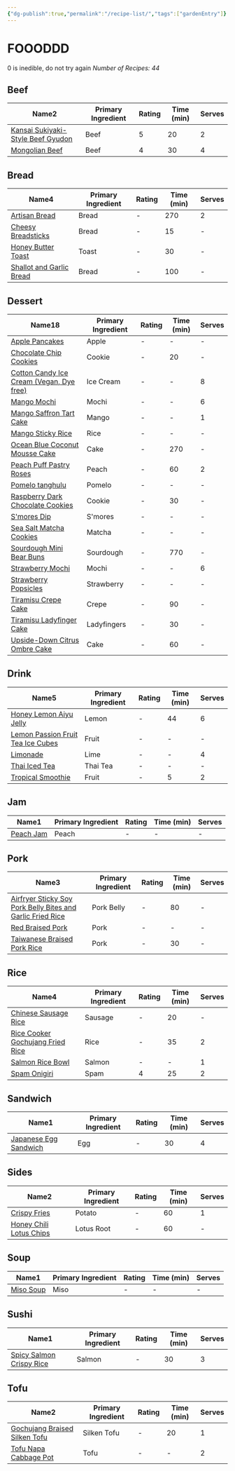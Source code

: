 ```yaml
---
{"dg-publish":true,"permalink":"/recipe-list/","tags":["gardenEntry"]}
---
```


# FOOODDD
0 is inedible, do not try again
<i><span>Number of Recipes: 44</span></i><h2><span>Beef</span></h2><div><table class="dataview table-view-table"><thead class="table-view-thead"><tr class="table-view-tr-header"><th class="table-view-th"><span>Name</span><span class="dataview small-text">2</span></th><th class="table-view-th"><span>Primary Ingredient</span></th><th class="table-view-th"><span>Rating</span></th><th class="table-view-th"><span>Time (min)</span></th><th class="table-view-th"><span>Serves</span></th></tr></thead><tbody class="table-view-tbody"><tr><td><span><a data-tooltip-position="top" aria-label="Recipes/Kansai Sukiyaki-Style Beef Gyudon.md" data-href="Recipes/Kansai Sukiyaki-Style Beef Gyudon.md" href="Recipes/Kansai Sukiyaki-Style Beef Gyudon.md" class="internal-link" target="_blank" rel="noopener">Kansai Sukiyaki-Style Beef Gyudon</a></span></td><td><span>Beef</span></td><td>5</td><td>20</td><td>2</td></tr><tr><td><span><a data-tooltip-position="top" aria-label="Recipes/Mongolian Beef.md" data-href="Recipes/Mongolian Beef.md" href="Recipes/Mongolian Beef.md" class="internal-link" target="_blank" rel="noopener">Mongolian Beef</a></span></td><td><span>Beef</span></td><td>4</td><td>30</td><td>4</td></tr></tbody></table></div><h2><span>Bread</span></h2><div><table class="dataview table-view-table"><thead class="table-view-thead"><tr class="table-view-tr-header"><th class="table-view-th"><span>Name</span><span class="dataview small-text">4</span></th><th class="table-view-th"><span>Primary Ingredient</span></th><th class="table-view-th"><span>Rating</span></th><th class="table-view-th"><span>Time (min)</span></th><th class="table-view-th"><span>Serves</span></th></tr></thead><tbody class="table-view-tbody"><tr><td><span><a data-tooltip-position="top" aria-label="Recipes/Artisan Bread.md" data-href="Recipes/Artisan Bread.md" href="Recipes/Artisan Bread.md" class="internal-link" target="_blank" rel="noopener">Artisan Bread</a></span></td><td><span>Bread</span></td><td><span>-</span></td><td>270</td><td>2</td></tr><tr><td><span><a data-tooltip-position="top" aria-label="Recipes/Cheesy Breadsticks.md" data-href="Recipes/Cheesy Breadsticks.md" href="Recipes/Cheesy Breadsticks.md" class="internal-link" target="_blank" rel="noopener">Cheesy Breadsticks</a></span></td><td><span>Bread</span></td><td><span>-</span></td><td>15</td><td><span>-</span></td></tr><tr><td><span><a data-tooltip-position="top" aria-label="Recipes/Honey Butter Toast.md" data-href="Recipes/Honey Butter Toast.md" href="Recipes/Honey Butter Toast.md" class="internal-link" target="_blank" rel="noopener">Honey Butter Toast</a></span></td><td><span>Toast</span></td><td><span>-</span></td><td>30</td><td><span>-</span></td></tr><tr><td><span><a data-tooltip-position="top" aria-label="Recipes/Shallot and Garlic Bread.md" data-href="Recipes/Shallot and Garlic Bread.md" href="Recipes/Shallot and Garlic Bread.md" class="internal-link" target="_blank" rel="noopener">Shallot and Garlic Bread</a></span></td><td><span>Bread</span></td><td><span>-</span></td><td>100</td><td><span>-</span></td></tr></tbody></table></div><h2><span>Dessert</span></h2><div><table class="dataview table-view-table"><thead class="table-view-thead"><tr class="table-view-tr-header"><th class="table-view-th"><span>Name</span><span class="dataview small-text">18</span></th><th class="table-view-th"><span>Primary Ingredient</span></th><th class="table-view-th"><span>Rating</span></th><th class="table-view-th"><span>Time (min)</span></th><th class="table-view-th"><span>Serves</span></th></tr></thead><tbody class="table-view-tbody"><tr><td><span><a data-tooltip-position="top" aria-label="Recipes/Apple Pancakes.md" data-href="Recipes/Apple Pancakes.md" href="Recipes/Apple Pancakes.md" class="internal-link" target="_blank" rel="noopener">Apple Pancakes</a></span></td><td><span>Apple</span></td><td><span>-</span></td><td><span>-</span></td><td><span>-</span></td></tr><tr><td><span><a data-tooltip-position="top" aria-label="Recipes/Chocolate Chip Cookies.md" data-href="Recipes/Chocolate Chip Cookies.md" href="Recipes/Chocolate Chip Cookies.md" class="internal-link" target="_blank" rel="noopener">Chocolate Chip Cookies</a></span></td><td><span>Cookie</span></td><td><span>-</span></td><td>20</td><td><span>-</span></td></tr><tr><td><span><a data-tooltip-position="top" aria-label="Recipes/Cotton Candy Ice Cream.md" data-href="Recipes/Cotton Candy Ice Cream.md" href="Recipes/Cotton Candy Ice Cream.md" class="internal-link" target="_blank" rel="noopener">Cotton Candy Ice Cream (Vegan, Dye free)</a></span></td><td><span>Ice Cream</span></td><td><span>-</span></td><td><span>-</span></td><td>8</td></tr><tr><td><span><a data-tooltip-position="top" aria-label="Recipes/Mango Mochi.md" data-href="Recipes/Mango Mochi.md" href="Recipes/Mango Mochi.md" class="internal-link" target="_blank" rel="noopener">Mango Mochi</a></span></td><td><span>Mochi</span></td><td><span>-</span></td><td><span>-</span></td><td>6</td></tr><tr><td><span><a data-tooltip-position="top" aria-label="Recipes/Mango Saffron Tart Cake.md" data-href="Recipes/Mango Saffron Tart Cake.md" href="Recipes/Mango Saffron Tart Cake.md" class="internal-link" target="_blank" rel="noopener">Mango Saffron Tart Cake</a></span></td><td><span>Mango</span></td><td><span>-</span></td><td><span>-</span></td><td>1</td></tr><tr><td><span><a data-tooltip-position="top" aria-label="Recipes/Mango Sticky Rice.md" data-href="Recipes/Mango Sticky Rice.md" href="Recipes/Mango Sticky Rice.md" class="internal-link" target="_blank" rel="noopener">Mango Sticky Rice</a></span></td><td><span>Rice</span></td><td><span>-</span></td><td><span>-</span></td><td><span>-</span></td></tr><tr><td><span><a data-tooltip-position="top" aria-label="Recipes/Ocean Blue Coconut Mousse Cake.md" data-href="Recipes/Ocean Blue Coconut Mousse Cake.md" href="Recipes/Ocean Blue Coconut Mousse Cake.md" class="internal-link" target="_blank" rel="noopener">Ocean Blue Coconut Mousse Cake</a></span></td><td><span>Cake</span></td><td><span>-</span></td><td>270</td><td><span>-</span></td></tr><tr><td><span><a data-tooltip-position="top" aria-label="Recipes/Peach Puff Pastry Roses.md" data-href="Recipes/Peach Puff Pastry Roses.md" href="Recipes/Peach Puff Pastry Roses.md" class="internal-link" target="_blank" rel="noopener">Peach Puff Pastry Roses</a></span></td><td><span>Peach</span></td><td><span>-</span></td><td>60</td><td>2</td></tr><tr><td><span><a data-tooltip-position="top" aria-label="Recipes/Pomelo tanghulu.md" data-href="Recipes/Pomelo tanghulu.md" href="Recipes/Pomelo tanghulu.md" class="internal-link" target="_blank" rel="noopener">Pomelo tanghulu</a></span></td><td><span>Pomelo</span></td><td><span>-</span></td><td><span>-</span></td><td><span>-</span></td></tr><tr><td><span><a data-tooltip-position="top" aria-label="Recipes/Raspberry Dark Chocolate Cookies.md" data-href="Recipes/Raspberry Dark Chocolate Cookies.md" href="Recipes/Raspberry Dark Chocolate Cookies.md" class="internal-link" target="_blank" rel="noopener">Raspberry Dark Chocolate Cookies</a></span></td><td><span>Cookie</span></td><td><span>-</span></td><td>30</td><td><span>-</span></td></tr><tr><td><span><a data-tooltip-position="top" aria-label="Recipes/S'mores Dip.md" data-href="Recipes/S'mores Dip.md" href="Recipes/S'mores Dip.md" class="internal-link" target="_blank" rel="noopener">S'mores Dip</a></span></td><td><span>S'mores</span></td><td><span>-</span></td><td><span>-</span></td><td><span>-</span></td></tr><tr><td><span><a data-tooltip-position="top" aria-label="Recipes/Sea Salt Matcha Cookies.md" data-href="Recipes/Sea Salt Matcha Cookies.md" href="Recipes/Sea Salt Matcha Cookies.md" class="internal-link" target="_blank" rel="noopener">Sea Salt Matcha Cookies</a></span></td><td><span>Matcha</span></td><td><span>-</span></td><td><span>-</span></td><td><span>-</span></td></tr><tr><td><span><a data-tooltip-position="top" aria-label="Recipes/Sourdough Mini Bear Buns.md" data-href="Recipes/Sourdough Mini Bear Buns.md" href="Recipes/Sourdough Mini Bear Buns.md" class="internal-link" target="_blank" rel="noopener">Sourdough Mini Bear Buns</a></span></td><td><span>Sourdough</span></td><td><span>-</span></td><td>770</td><td><span>-</span></td></tr><tr><td><span><a data-tooltip-position="top" aria-label="Recipes/Strawberry Mochi.md" data-href="Recipes/Strawberry Mochi.md" href="Recipes/Strawberry Mochi.md" class="internal-link" target="_blank" rel="noopener">Strawberry Mochi</a></span></td><td><span>Mochi</span></td><td><span>-</span></td><td><span>-</span></td><td>6</td></tr><tr><td><span><a data-tooltip-position="top" aria-label="Recipes/Strawberry Popsicles.md" data-href="Recipes/Strawberry Popsicles.md" href="Recipes/Strawberry Popsicles.md" class="internal-link" target="_blank" rel="noopener">Strawberry Popsicles</a></span></td><td><span>Strawberry</span></td><td><span>-</span></td><td><span>-</span></td><td><span>-</span></td></tr><tr><td><span><a data-tooltip-position="top" aria-label="Recipes/Tiramisu Crepe Cake.md" data-href="Recipes/Tiramisu Crepe Cake.md" href="Recipes/Tiramisu Crepe Cake.md" class="internal-link" target="_blank" rel="noopener">Tiramisu Crepe Cake</a></span></td><td><span>Crepe</span></td><td><span>-</span></td><td>90</td><td><span>-</span></td></tr><tr><td><span><a data-tooltip-position="top" aria-label="Recipes/Tiramisu Ladyfinger Cake.md" data-href="Recipes/Tiramisu Ladyfinger Cake.md" href="Recipes/Tiramisu Ladyfinger Cake.md" class="internal-link" target="_blank" rel="noopener">Tiramisu Ladyfinger Cake</a></span></td><td><span>Ladyfingers</span></td><td><span>-</span></td><td>30</td><td><span>-</span></td></tr><tr><td><span><a data-tooltip-position="top" aria-label="Recipes/Upside-Down Citrus Ombre Cake.md" data-href="Recipes/Upside-Down Citrus Ombre Cake.md" href="Recipes/Upside-Down Citrus Ombre Cake.md" class="internal-link" target="_blank" rel="noopener">Upside-Down Citrus Ombre Cake</a></span></td><td><span>Cake</span></td><td><span>-</span></td><td>60</td><td><span>-</span></td></tr></tbody></table></div><h2><span>Drink</span></h2><div><table class="dataview table-view-table"><thead class="table-view-thead"><tr class="table-view-tr-header"><th class="table-view-th"><span>Name</span><span class="dataview small-text">5</span></th><th class="table-view-th"><span>Primary Ingredient</span></th><th class="table-view-th"><span>Rating</span></th><th class="table-view-th"><span>Time (min)</span></th><th class="table-view-th"><span>Serves</span></th></tr></thead><tbody class="table-view-tbody"><tr><td><span><a data-tooltip-position="top" aria-label="Recipes/Honey Lemon Aiyu Jelly.md" data-href="Recipes/Honey Lemon Aiyu Jelly.md" href="Recipes/Honey Lemon Aiyu Jelly.md" class="internal-link" target="_blank" rel="noopener">Honey Lemon Aiyu Jelly</a></span></td><td><span>Lemon</span></td><td><span>-</span></td><td>44</td><td>6</td></tr><tr><td><span><a data-tooltip-position="top" aria-label="Recipes/Lemon Passion Fruit Tea Ice Cubes.md" data-href="Recipes/Lemon Passion Fruit Tea Ice Cubes.md" href="Recipes/Lemon Passion Fruit Tea Ice Cubes.md" class="internal-link" target="_blank" rel="noopener">Lemon Passion Fruit Tea Ice Cubes</a></span></td><td><span>Fruit</span></td><td><span>-</span></td><td><span>-</span></td><td><span>-</span></td></tr><tr><td><span><a data-tooltip-position="top" aria-label="Recipes/Limonade.md" data-href="Recipes/Limonade.md" href="Recipes/Limonade.md" class="internal-link" target="_blank" rel="noopener">Limonade</a></span></td><td><span>Lime</span></td><td><span>-</span></td><td><span>-</span></td><td>4</td></tr><tr><td><span><a data-tooltip-position="top" aria-label="Recipes/Thai Iced Tea.md" data-href="Recipes/Thai Iced Tea.md" href="Recipes/Thai Iced Tea.md" class="internal-link" target="_blank" rel="noopener">Thai Iced Tea</a></span></td><td><span>Thai Tea</span></td><td><span>-</span></td><td><span>-</span></td><td><span>-</span></td></tr><tr><td><span><a data-tooltip-position="top" aria-label="Recipes/Tropical Smoothie.md" data-href="Recipes/Tropical Smoothie.md" href="Recipes/Tropical Smoothie.md" class="internal-link" target="_blank" rel="noopener">Tropical Smoothie</a></span></td><td><span>Fruit</span></td><td><span>-</span></td><td>5</td><td>2</td></tr></tbody></table></div><h2><span>Jam</span></h2><div><table class="dataview table-view-table"><thead class="table-view-thead"><tr class="table-view-tr-header"><th class="table-view-th"><span>Name</span><span class="dataview small-text">1</span></th><th class="table-view-th"><span>Primary Ingredient</span></th><th class="table-view-th"><span>Rating</span></th><th class="table-view-th"><span>Time (min)</span></th><th class="table-view-th"><span>Serves</span></th></tr></thead><tbody class="table-view-tbody"><tr><td><span><a data-tooltip-position="top" aria-label="Recipes/Peach Jam.md" data-href="Recipes/Peach Jam.md" href="Recipes/Peach Jam.md" class="internal-link" target="_blank" rel="noopener">Peach Jam</a></span></td><td><span>Peach</span></td><td><span>-</span></td><td><span>-</span></td><td><span>-</span></td></tr></tbody></table></div><h2><span>Pork</span></h2><div><table class="dataview table-view-table"><thead class="table-view-thead"><tr class="table-view-tr-header"><th class="table-view-th"><span>Name</span><span class="dataview small-text">3</span></th><th class="table-view-th"><span>Primary Ingredient</span></th><th class="table-view-th"><span>Rating</span></th><th class="table-view-th"><span>Time (min)</span></th><th class="table-view-th"><span>Serves</span></th></tr></thead><tbody class="table-view-tbody"><tr><td><span><a data-tooltip-position="top" aria-label="Recipes/Airfryer Sticky Soy Pork Belly Bites and Garlic Fried Rice.md" data-href="Recipes/Airfryer Sticky Soy Pork Belly Bites and Garlic Fried Rice.md" href="Recipes/Airfryer Sticky Soy Pork Belly Bites and Garlic Fried Rice.md" class="internal-link" target="_blank" rel="noopener">Airfryer Sticky Soy Pork Belly Bites and Garlic Fried Rice</a></span></td><td><span>Pork Belly</span></td><td><span>-</span></td><td>80</td><td><span>-</span></td></tr><tr><td><span><a data-tooltip-position="top" aria-label="Recipes/Red Braised Pork.md" data-href="Recipes/Red Braised Pork.md" href="Recipes/Red Braised Pork.md" class="internal-link" target="_blank" rel="noopener">Red Braised Pork</a></span></td><td><span>Pork</span></td><td><span>-</span></td><td><span>-</span></td><td><span>-</span></td></tr><tr><td><span><a data-tooltip-position="top" aria-label="Recipes/Taiwanese Braised Pork Rice.md" data-href="Recipes/Taiwanese Braised Pork Rice.md" href="Recipes/Taiwanese Braised Pork Rice.md" class="internal-link" target="_blank" rel="noopener">Taiwanese Braised Pork Rice</a></span></td><td><span>Pork</span></td><td><span>-</span></td><td>30</td><td><span>-</span></td></tr></tbody></table></div><h2><span>Rice</span></h2><div><table class="dataview table-view-table"><thead class="table-view-thead"><tr class="table-view-tr-header"><th class="table-view-th"><span>Name</span><span class="dataview small-text">4</span></th><th class="table-view-th"><span>Primary Ingredient</span></th><th class="table-view-th"><span>Rating</span></th><th class="table-view-th"><span>Time (min)</span></th><th class="table-view-th"><span>Serves</span></th></tr></thead><tbody class="table-view-tbody"><tr><td><span><a data-tooltip-position="top" aria-label="Recipes/Chinese Sausage Rice.md" data-href="Recipes/Chinese Sausage Rice.md" href="Recipes/Chinese Sausage Rice.md" class="internal-link" target="_blank" rel="noopener">Chinese Sausage Rice</a></span></td><td><span>Sausage</span></td><td><span>-</span></td><td>20</td><td><span>-</span></td></tr><tr><td><span><a data-tooltip-position="top" aria-label="Recipes/Rice Cooker Gochujang Fried Rice.md" data-href="Recipes/Rice Cooker Gochujang Fried Rice.md" href="Recipes/Rice Cooker Gochujang Fried Rice.md" class="internal-link" target="_blank" rel="noopener">Rice Cooker Gochujang Fried Rice</a></span></td><td><span>Rice</span></td><td><span>-</span></td><td>35</td><td>2</td></tr><tr><td><span><a data-tooltip-position="top" aria-label="Recipes/Salmon Rice Bowl.md" data-href="Recipes/Salmon Rice Bowl.md" href="Recipes/Salmon Rice Bowl.md" class="internal-link" target="_blank" rel="noopener">Salmon Rice Bowl</a></span></td><td><span>Salmon</span></td><td><span>-</span></td><td><span>-</span></td><td>1</td></tr><tr><td><span><a data-tooltip-position="top" aria-label="Recipes/Spam Onigiri.md" data-href="Recipes/Spam Onigiri.md" href="Recipes/Spam Onigiri.md" class="internal-link" target="_blank" rel="noopener">Spam Onigiri</a></span></td><td><span>Spam</span></td><td>4</td><td>25</td><td>2</td></tr></tbody></table></div><h2><span>Sandwich</span></h2><div><table class="dataview table-view-table"><thead class="table-view-thead"><tr class="table-view-tr-header"><th class="table-view-th"><span>Name</span><span class="dataview small-text">1</span></th><th class="table-view-th"><span>Primary Ingredient</span></th><th class="table-view-th"><span>Rating</span></th><th class="table-view-th"><span>Time (min)</span></th><th class="table-view-th"><span>Serves</span></th></tr></thead><tbody class="table-view-tbody"><tr><td><span><a data-tooltip-position="top" aria-label="Recipes/Japanese Egg Sandwich.md" data-href="Recipes/Japanese Egg Sandwich.md" href="Recipes/Japanese Egg Sandwich.md" class="internal-link" target="_blank" rel="noopener">Japanese Egg Sandwich</a></span></td><td><span>Egg</span></td><td><span>-</span></td><td>30</td><td>4</td></tr></tbody></table></div><h2><span>Sides</span></h2><div><table class="dataview table-view-table"><thead class="table-view-thead"><tr class="table-view-tr-header"><th class="table-view-th"><span>Name</span><span class="dataview small-text">2</span></th><th class="table-view-th"><span>Primary Ingredient</span></th><th class="table-view-th"><span>Rating</span></th><th class="table-view-th"><span>Time (min)</span></th><th class="table-view-th"><span>Serves</span></th></tr></thead><tbody class="table-view-tbody"><tr><td><span><a data-tooltip-position="top" aria-label="Recipes/Crispy Fries.md" data-href="Recipes/Crispy Fries.md" href="Recipes/Crispy Fries.md" class="internal-link" target="_blank" rel="noopener">Crispy Fries</a></span></td><td><span>Potato</span></td><td><span>-</span></td><td>60</td><td>1</td></tr><tr><td><span><a data-tooltip-position="top" aria-label="Recipes/Honey Chili Lotus Chips.md" data-href="Recipes/Honey Chili Lotus Chips.md" href="Recipes/Honey Chili Lotus Chips.md" class="internal-link" target="_blank" rel="noopener">Honey Chili Lotus Chips</a></span></td><td><span>Lotus Root</span></td><td><span>-</span></td><td>60</td><td><span>-</span></td></tr></tbody></table></div><h2><span>Soup</span></h2><div><table class="dataview table-view-table"><thead class="table-view-thead"><tr class="table-view-tr-header"><th class="table-view-th"><span>Name</span><span class="dataview small-text">1</span></th><th class="table-view-th"><span>Primary Ingredient</span></th><th class="table-view-th"><span>Rating</span></th><th class="table-view-th"><span>Time (min)</span></th><th class="table-view-th"><span>Serves</span></th></tr></thead><tbody class="table-view-tbody"><tr><td><span><a data-tooltip-position="top" aria-label="Recipes/Miso Soup.md" data-href="Recipes/Miso Soup.md" href="Recipes/Miso Soup.md" class="internal-link" target="_blank" rel="noopener">Miso Soup</a></span></td><td><span>Miso</span></td><td><span>-</span></td><td><span>-</span></td><td><span>-</span></td></tr></tbody></table></div><h2><span>Sushi</span></h2><div><table class="dataview table-view-table"><thead class="table-view-thead"><tr class="table-view-tr-header"><th class="table-view-th"><span>Name</span><span class="dataview small-text">1</span></th><th class="table-view-th"><span>Primary Ingredient</span></th><th class="table-view-th"><span>Rating</span></th><th class="table-view-th"><span>Time (min)</span></th><th class="table-view-th"><span>Serves</span></th></tr></thead><tbody class="table-view-tbody"><tr><td><span><a data-tooltip-position="top" aria-label="Recipes/Spicy Salmon Crispy Rice.md" data-href="Recipes/Spicy Salmon Crispy Rice.md" href="Recipes/Spicy Salmon Crispy Rice.md" class="internal-link" target="_blank" rel="noopener">Spicy Salmon Crispy Rice</a></span></td><td><span>Salmon</span></td><td><span>-</span></td><td>30</td><td>3</td></tr></tbody></table></div><h2><span>Tofu</span></h2><div><table class="dataview table-view-table"><thead class="table-view-thead"><tr class="table-view-tr-header"><th class="table-view-th"><span>Name</span><span class="dataview small-text">2</span></th><th class="table-view-th"><span>Primary Ingredient</span></th><th class="table-view-th"><span>Rating</span></th><th class="table-view-th"><span>Time (min)</span></th><th class="table-view-th"><span>Serves</span></th></tr></thead><tbody class="table-view-tbody"><tr><td><span><a data-tooltip-position="top" aria-label="Recipes/Gochujang Braised Silken Tofu.md" data-href="Recipes/Gochujang Braised Silken Tofu.md" href="Recipes/Gochujang Braised Silken Tofu.md" class="internal-link" target="_blank" rel="noopener">Gochujang Braised Silken Tofu</a></span></td><td><span>Silken Tofu</span></td><td><span>-</span></td><td>20</td><td>1</td></tr><tr><td><span><a data-tooltip-position="top" aria-label="Recipes/Tofu Napa Cabbage Pot.md" data-href="Recipes/Tofu Napa Cabbage Pot.md" href="Recipes/Tofu Napa Cabbage Pot.md" class="internal-link" target="_blank" rel="noopener">Tofu Napa Cabbage Pot</a></span></td><td><span>Tofu</span></td><td><span>-</span></td><td><span>-</span></td><td>2</td></tr></tbody></table></div>